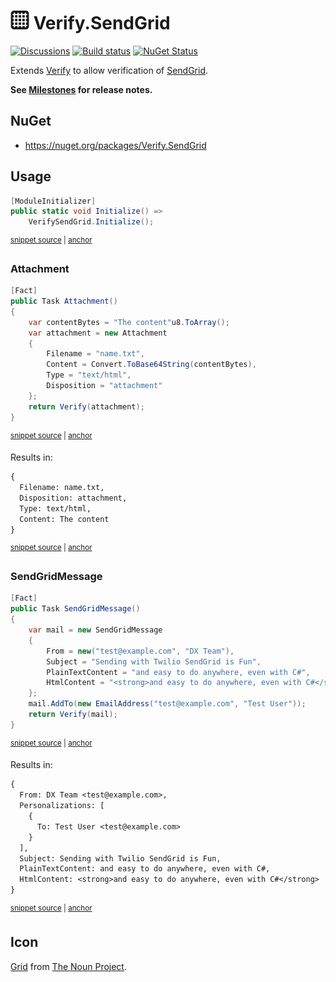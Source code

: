 # <img src="/src/icon.png" height="30px"> Verify.SendGrid

[![Discussions](https://img.shields.io/badge/Verify-Discussions-yellow?svg=true&label=)](https://github.com/orgs/VerifyTests/discussions)
[![Build status](https://ci.appveyor.com/api/projects/status/6jexhwrxrfbe9dsf?svg=true)](https://ci.appveyor.com/project/SimonCropp/verify-sendgrid)
[![NuGet Status](https://img.shields.io/nuget/v/Verify.SendGrid.svg)](https://www.nuget.org/packages/Verify.SendGrid/)

Extends [Verify](https://github.com/VerifyTests/Verify) to allow verification of [SendGrid](https://github.com/sendgrid/sendgrid-csharp).

**See [Milestones](../../milestones?state=closed) for release notes.**


## NuGet

 * https://nuget.org/packages/Verify.SendGrid


## Usage

<!-- snippet: Enable -->
<a id='snippet-Enable'></a>
```cs
[ModuleInitializer]
public static void Initialize() =>
    VerifySendGrid.Initialize();
```
<sup><a href='/src/Tests/ModuleInitializer.cs#L3-L9' title='Snippet source file'>snippet source</a> | <a href='#snippet-Enable' title='Start of snippet'>anchor</a></sup>
<!-- endSnippet -->


### Attachment

<!-- snippet: Attachment -->
<a id='snippet-Attachment'></a>
```cs
[Fact]
public Task Attachment()
{
    var contentBytes = "The content"u8.ToArray();
    var attachment = new Attachment
    {
        Filename = "name.txt",
        Content = Convert.ToBase64String(contentBytes),
        Type = "text/html",
        Disposition = "attachment"
    };
    return Verify(attachment);
}
```
<sup><a href='/src/Tests/Tests.cs#L5-L21' title='Snippet source file'>snippet source</a> | <a href='#snippet-Attachment' title='Start of snippet'>anchor</a></sup>
<!-- endSnippet -->

Results in: 

<!-- snippet: Tests.Attachment.verified.txt -->
<a id='snippet-Tests.Attachment.verified.txt'></a>
```txt
{
  Filename: name.txt,
  Disposition: attachment,
  Type: text/html,
  Content: The content
}
```
<sup><a href='/src/Tests/Tests.Attachment.verified.txt#L1-L6' title='Snippet source file'>snippet source</a> | <a href='#snippet-Tests.Attachment.verified.txt' title='Start of snippet'>anchor</a></sup>
<!-- endSnippet -->


### SendGridMessage

<!-- snippet: SendGridMessage -->
<a id='snippet-SendGridMessage'></a>
```cs
[Fact]
public Task SendGridMessage()
{
    var mail = new SendGridMessage
    {
        From = new("test@example.com", "DX Team"),
        Subject = "Sending with Twilio SendGrid is Fun",
        PlainTextContent = "and easy to do anywhere, even with C#",
        HtmlContent = "<strong>and easy to do anywhere, even with C#</strong>"
    };
    mail.AddTo(new EmailAddress("test@example.com", "Test User"));
    return Verify(mail);
}
```
<sup><a href='/src/Tests/Tests.cs#L64-L80' title='Snippet source file'>snippet source</a> | <a href='#snippet-SendGridMessage' title='Start of snippet'>anchor</a></sup>
<!-- endSnippet -->

Results in: 

<!-- snippet: Tests.SendGridMessage.verified.txt -->
<a id='snippet-Tests.SendGridMessage.verified.txt'></a>
```txt
{
  From: DX Team <test@example.com>,
  Personalizations: [
    {
      To: Test User <test@example.com>
    }
  ],
  Subject: Sending with Twilio SendGrid is Fun,
  PlainTextContent: and easy to do anywhere, even with C#,
  HtmlContent: <strong>and easy to do anywhere, even with C#</strong>
}
```
<sup><a href='/src/Tests/Tests.SendGridMessage.verified.txt#L1-L11' title='Snippet source file'>snippet source</a> | <a href='#snippet-Tests.SendGridMessage.verified.txt' title='Start of snippet'>anchor</a></sup>
<!-- endSnippet -->


## Icon

[Grid](https://thenounproject.com/icon/grid-2082325/)  from [The Noun Project](https://thenounproject.com).
